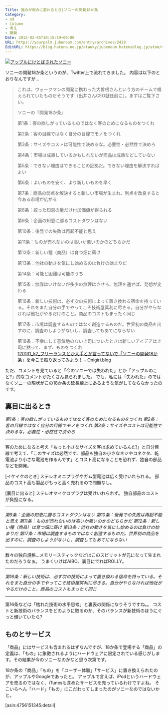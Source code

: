 ```yaml
---
Title: 強みが弱みに変わるとき|ソニーの開発18か条
Category:
- ad
- Column
- 考え
- 開発
Date: 2012-02-05T10:15:19+09:00
URL: https://yourpalm.jubenoum.com/entry/archives/2428
EditURL: https://blog.hatena.ne.jp/atauky/jubenoum.hatenablog.jp/atom/entry/6653458415120887128
---
```


<a class='flickr2tag-img' href='http://www.flickr.com/photo.gne?id=6820165551' title='アップルにけとばされたソニー'><img src='http://farm8.staticflickr.com/7009/6820165551_87f5f40040.jpg' alt='アップルにけとばされたソニー'></a>


ソニーの開発18か条というのが、Twitter上で流れてきました。
内容は以下のとおりなんですが…


<blockquote cite="http://shogoshibusawa.tumblr.com/post/16858367788/120131-52-18" title="120131_52_フリーランスとか大手とか言ってないで「ソニーの開発18か条」を今こそ振り返ってみよう！ - Onigiri.blog"><p>
これは、ウォークマンの開発に携わった大曽根さんという方のチームで唱えられていたものだそうです（出井さんCEO就任前に）。まずはご覧下さい。

ソニーの『開発18か条』
 

第1条：客の欲しがっているものではなく客のためになるものをつくれ

第2条：客の目線ではなく自分の目線でモノをつくれ

第3条：サイズやコストは可能性で決めるな。必要性・必然性で決めろ

第4条：市場は成熟しているかもしれないが商品は成熟などしていない

第5条：できない理由はできることの証拠だ。できない理由を解決すればよい

第6条：よいものを安く、より新しいものを早く

第7条：商品の弱点を解決すると新しい市場が生まれ、利点を改良すると今ある市場が広がる

第8条：絞った知恵の量だけ付加価値が得られる

第9条：企画の知恵に勝るコストダウンはない

第10条：後発での失敗は再起不能と思え

第11条：ものが売れないのは高いか悪いのかのどちらかだ

第12条：新しい種（商品）は育つ畑に蒔け

第13条：他社の動きを気にし始めるのは負けの始まりだ

第14条：可能と困難は可能のうち

第15条：無謀はいけないが多少の無理はさせろ、無理を通せば、発想が変わる

第16条：新しい技術は、必ず次の技術によって置き換わる宿命を持っている。それをまた自分の手でやってこそ技術屋冥利に尽きる。自分がやらなければ他社がやるだけのこと。商品のコストもまったく同じ

第17条：市場は調査するものではなく創造するものだ。世界初の商品を出すのに、調査のしようがないし、調査してもあてにならない

第18条：不幸にして意気地のない上司についたときは新しいアイデアは上司に黙って、まず、ものをつくれ<br /><a href="http://shogoshibusawa.tumblr.com/post/16858367788/120131-52-18" title="120131_52_フリーランスとか大手とか言ってないで「ソニーの開発18か条」を今こそ振り返ってみよう！ - Onigiri.blog">120131_52_フリーランスとか大手とか言ってないで「ソニーの開発18か条」を今こそ振り返ってみよう！ - Onigiri.blog</a><br /></p></blockquote>

ただ、コメントを見ていると「今のソニーでは失われた」とか「アップルのこと?」的なコメントがたくさん見られました。
でも、私には「失われた」のではなくソニーの現状がこの18か条の延長線上にあるような気がしてならなかったのです。

<!--more-->


<h2>裏目に出るとき</h2>


<em>第1条：客の欲しがっているものではなく客のためになるものをつくれ
第2条：客の目線ではなく自分の目線でモノをつくれ
第3条：サイズやコストは可能性で決めるな。必要性・必然性で決めろ</em>

<hr />

客のためになると考え「もっと小さなサイズを客は求めているんだ!」と自分目線で考えて、「このサイズは必然です、部品も独自の小さなネジやコネクタ、乾電池より小さな電池を作るんです」とコスト高になることを恐れず、独自の部品などを開発。

[イケイケのとき]
ステレオミニプラグやガム型電池は広く受けいれられる。
部品のコスト高も製品がもっと高く売れるので問題なし。

[裏目に出ると]
ステレオマイクロプラグは受けいれられず。
独自部品のコストが負担になる。

<hr />

<em>第9条：企画の知恵に勝るコストダウンはない
第10条：後発での失敗は再起不能と思え
第11条：ものが売れないのは高いか悪いのかのどちらかだ
第12条：新しい種（商品）は育つ畑に蒔け
第13条：他社の動きを気にし始めるのは負けの始まりだ
第17条：市場は調査するものではなく創造するものだ。世界初の商品を出すのに、調査のしようがないし、調査してもあてにならない</em>

<hr />

数々の独自規格…メモリースティックなどはこのスピリットが元になって生まれたのだろうなぁ。
うまくいけばAIBO、裏目にでればROLLY。

<hr />

<em>第16条：新しい技術は、必ず次の技術によって置き換わる宿命を持っている。それをまた自分の手でやってこそ技術屋冥利に尽きる。自分がやらなければ他社がやるだけのこと。商品のコストもまったく同じ
</em>
<hr />

第16条などは「枯れた技術の水平思考」と裏表の関係になりそうですね。。
コストと新技術のバランスをどのように取るのか、そのバランスが新技術のほうにぐっと傾いていたら?

<h2>ものとサービス</h2>
「商品」にはサービスも含まれるはずなんですが、18か条で登場する「商品」の定義は、「もの」に象徴されるようにハードウェアに限定されている感じがします。その結果が今のソニーなのかなと思う次第です。

18か条の「商品」「もの」を「ユーザー体験」「サービス」に置き換えられたのが、アップルやGoogleであったと。
アップルで言えば、iPodというハードウェアを売るのではなく、iTunesも含めたサービスを売っているわけですよね。
そこいらへん「ハード」「もの」にこだわってしまったのがソニーなのではないかと。

[asin:4756151345:detail]
